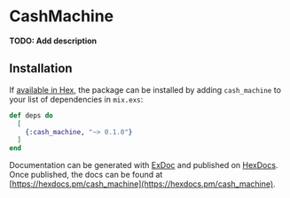 # CashMachine

**TODO: Add description**

## Installation

If [available in Hex](https://hex.pm/docs/publish), the package can be installed
by adding `cash_machine` to your list of dependencies in `mix.exs`:

```elixir
def deps do
  [
    {:cash_machine, "~> 0.1.0"}
  ]
end
```

Documentation can be generated with [ExDoc](https://github.com/elixir-lang/ex_doc)
and published on [HexDocs](https://hexdocs.pm). Once published, the docs can
be found at [https://hexdocs.pm/cash_machine](https://hexdocs.pm/cash_machine).

